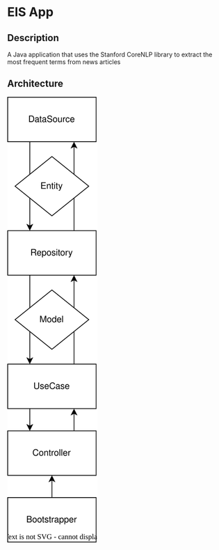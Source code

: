 # EIS App

## Description

A Java application that uses the Stanford CoreNLP library to extract the most frequent terms from news articles

## Architecture

![Architecture](./docs/UML/architecture.svg)
